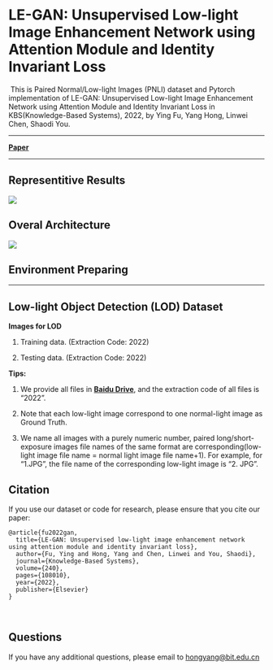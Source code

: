 # LE-GAN: Unsupervised Low-light Image Enhancement Network using Attention Module and Identity Invariant Loss

​	This is Paired Normal/Low-light Images (PNLI) dataset and Pytorch implementation of LE-GAN: Unsupervised Low-light Image Enhancement Network using Attention Module and Identity Invariant Loss in KBS(Knowledge-Based Systems), 2022, by Ying Fu, Yang Hong, Linwei Chen, Shaodi You.

------

[**Paper**](https://www.sciencedirect.com/science/article/abs/pii/S0950705121011151)

------



## Representitive Results

![](https://cdn.jsdelivr.net/gh/MUYIio/CDN@2.3/Images/Paper/3.png)



## Overal Architecture

![](https://cdn.jsdelivr.net/gh/MUYIio/CDN@2.3/Images/Paper/4.png)

## Environment Preparing



------



## Low-light Object Detection (LOD) Dataset

**Images for LOD**

1. Training data. (Extraction Code: 2022)

2. Testing data. (Extraction Code: 2022)

**Tips:**

1. We provide all files in **[Baidu Drive]()**, and the extraction code of all files is “2022”.

2. Note that each low-light image correspond to one normal-light image as Ground Truth.

3. We name all images with a purely numeric number, paired long/short-exposure images file names of the same format are corresponding(low-light image file name = normal light image file name+1). For example, for “1.JPG”, the file name of the corresponding low-light image is “2. JPG”.



## Citation

If you use our dataset or code for research, please ensure that you cite our paper:

```
@article{fu2022gan,
  title={LE-GAN: Unsupervised low-light image enhancement network using attention module and identity invariant loss},
  author={Fu, Ying and Hong, Yang and Chen, Linwei and You, Shaodi},
  journal={Knowledge-Based Systems},
  volume={240},
  pages={108010},
  year={2022},
  publisher={Elsevier}
}

```

​          

## Questions

If you have any additional questions, please email to hongyang@bit.edu.cn